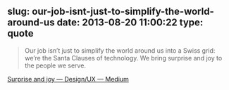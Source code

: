slug: our-job-isnt-just-to-simplify-the-world-around-us
date: 2013-08-20 11:00:22
type: quote
---

> Our job isn’t just to simplify the world around us into a Swiss grid: we’re the Santa Clauses of technology. We bring surprise and joy to the people we serve.

[Surprise and joy — Design/UX — Medium](https://medium.com/design-ux/8acaa48d2f6d)
